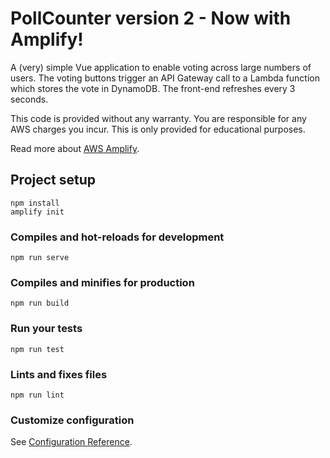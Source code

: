 # PollCounter version 2 - Now with Amplify!

A (very) simple Vue application to enable voting across large numbers of users. The voting buttons trigger an API Gateway call to a Lambda function which stores the vote in DynamoDB. The front-end refreshes every 3 seconds.

This code is provided without any warranty. You are responsible for any AWS charges you incur. This is only provided for educational purposes.

Read more about [AWS Amplify](https://aws-amplify.github.io/docs/js/api).

## Project setup
```
npm install
amplify init
```

### Compiles and hot-reloads for development
```
npm run serve
```

### Compiles and minifies for production
```
npm run build
```

### Run your tests
```
npm run test
```

### Lints and fixes files
```
npm run lint
```

### Customize configuration
See [Configuration Reference](https://cli.vuejs.org/config/).
